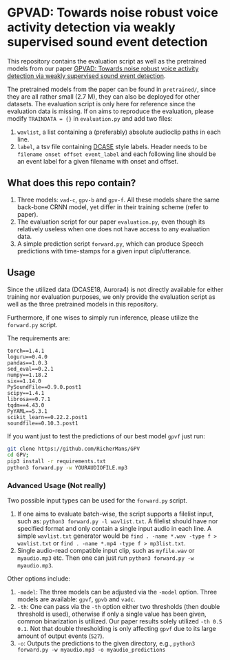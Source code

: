 # GPVAD: Towards noise robust voice activity detection via weakly supervised sound event detection

This repository contains the evaluation script as well as the pretrained models from our paper [GPVAD: Towards noise robust voice activity detection via weakly supervised sound event detection](https://arxiv.org/abs/2003.12222).


The pretrained models from the paper can be found in `pretrained/`, since they are all rather small (2.7 M), they can also be deployed for other datasets.
The evaluation script is only here for reference since the evaluation data is missing.
If on aims to reproduce the evaluation, please modify `TRAINDATA = {}` in `evaluation.py` and add two files: 

1. `wavlist`, a list containing a (preferably) absolute audioclip paths in each line.
2. `label`, a tsv file containing [DCASE](http://dcase.community/challenge2018/task-large-scale-weakly-labeled-semi-supervised-sound-event-detection) style labels. Header needs to be `filename onset offset event_label` and each following line should be an event label for a given filename with onset and offset.



## What does this repo contain?

1. Three models: `vad-c`, `gpv-b` and `gpv-f`. All these models share the same back-bone CRNN model, yet differ in their training scheme (refer to paper).
2. The evaluation script for our paper `evaluation.py`, even though its relatively useless when one does not have access to any evaluation data.
3. A simple prediction script `forward.py`, which can produce Speech predictions with time-stamps for a given input clip/utterance.

## Usage

Since the utilized data (DCASE18, Aurora4) is not directly available for either training nor evaluation purposes, we only provide the evaluation script as well as the three pretrained models in this repository.

Furthermore, if one wises to simply run inference, please utilize the `forward.py` script.

The requirements are:
```
torch==1.4.1
loguru==0.4.0
pandas==1.0.3
sed_eval==0.2.1
numpy==1.18.2
six==1.14.0
PySoundFile==0.9.0.post1
scipy==1.4.1
librosa==0.7.1
tqdm==4.43.0
PyYAML==5.3.1
scikit_learn==0.22.2.post1
soundfile==0.10.3.post1
```

If you want just to test the predictions of our best model `gpvf` just run:

```bash
git clone https://github.com/RicherMans/GPV
cd GPV;
pip3 install -r requirements.txt
python3 forward.py -w YOURAUDIOFILE.mp3
```

### Advanced Usage (Not really)

Two possible input types can be used for the `forward.py` script.

1. If one aims to evaluate batch-wise, the script supports a filelist input, such as: `python3 forward.py -l wavlist.txt`. A filelist should have nor specified format and only contain a single input audio in each line. A simple `wavlist.txt` generator would be `find . -name *.wav -type f > wavlist.txt` or `find . -name *.mp4 -type f > mp3list.txt`.
2. Single audio-read compatible input clip, such as `myfile.wav` or `myaudio.mp3` etc. Then one can just run `python3 forward.py -w myaudio.mp3`.

Other options include:

1. `-model`: The three models can be adjusted via the `-model` option. Three models are available: `gpvf`, `gpvb` and `vadc`.
2. `-th`: One can pass via the `-th` option either two thresholds (then double threshold is used), otherwise if only a single value has been given, common binarization is utilized. Our paper results solely utilized `-th 0.5 0.1`. Not that double thresholding is only affecting `gpvf` due to its large amount of output events (`527`).
3. `-o`: Outputs the predictions to the given directory, e.g., `python3 forward.py -w myaudio.mp3 -o myaudio_predictions`
